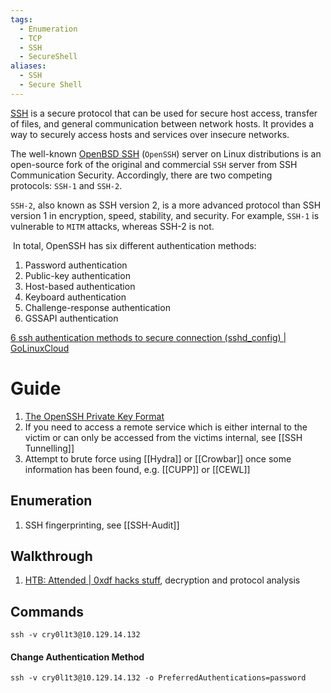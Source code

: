 ```yaml
---
tags:
  - Enumeration
  - TCP
  - SSH
  - SecureShell
aliases:
  - SSH
  - Secure Shell
---
```


[SSH](https://datatracker.ietf.org/doc/html/rfc4251) is a secure protocol that can be used for secure host access, transfer of files, and general communication between network hosts. It provides a way to securely access hosts and services over insecure networks.

The well-known [OpenBSD SSH](https://www.openssh.com/) (`OpenSSH`) server on Linux distributions is an open-source fork of the original and commercial `SSH` server from SSH Communication Security. Accordingly, there are two competing protocols: `SSH-1` and `SSH-2`.

`SSH-2`, also known as SSH version 2, is a more advanced protocol than SSH version 1 in encryption, speed, stability, and security. For example, `SSH-1` is vulnerable to `MITM` attacks, whereas SSH-2 is not.

 In total, OpenSSH has six different authentication methods:

1. Password authentication
2. Public-key authentication
3. Host-based authentication
4. Keyboard authentication
5. Challenge-response authentication
6. GSSAPI authentication

[6 ssh authentication methods to secure connection (sshd\_config) | GoLinuxCloud](https://www.golinuxcloud.com/openssh-authentication-methods-sshd-config/)

# Guide

1. [The OpenSSH Private Key Format](https://coolaj86.com/articles/the-openssh-private-key-format/)
2. If you need to access a remote service which is either internal to the victim or can only be accessed from the victims internal, see [[SSH Tunnelling]]
3. Attempt to brute force using [[Hydra]] or [[Crowbar]] once some information has been found, e.g. [[CUPP]] or [[CEWL]]

## Enumeration

1. SSH fingerprinting, see [[SSH-Audit]]
## Walkthrough 

1. [HTB: Attended | 0xdf hacks stuff](https://0xdf.gitlab.io/2021/05/08/htb-attended.html), decryption and protocol analysis

## Commands 

```shell-session
ssh -v cry0l1t3@10.129.14.132
```
#### Change Authentication Method

```shell-session
ssh -v cry0l1t3@10.129.14.132 -o PreferredAuthentications=password
```